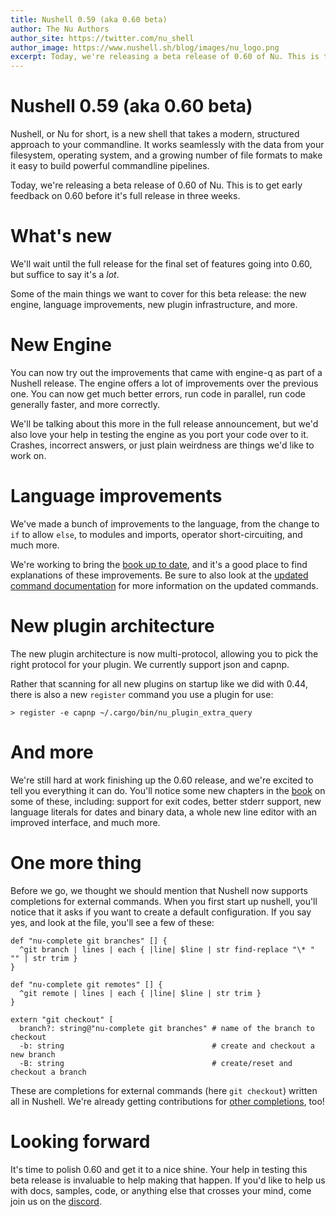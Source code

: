 ```yaml
---
title: Nushell 0.59 (aka 0.60 beta)
author: The Nu Authors
author_site: https://twitter.com/nu_shell
author_image: https://www.nushell.sh/blog/images/nu_logo.png
excerpt: Today, we're releasing a beta release of 0.60 of Nu. This is to get early feedback on 0.60 before it's full release in three weeks.
---
```


# Nushell 0.59 (aka 0.60 beta)

Nushell, or Nu for short, is a new shell that takes a modern, structured approach to your commandline. It works seamlessly with the data from your filesystem, operating system, and a growing number of file formats to make it easy to build powerful commandline pipelines.

Today, we're releasing a beta release of 0.60 of Nu. This is to get early feedback on 0.60 before it's full release in three weeks.

<!-- more -->

# What's new

We'll wait until the full release for the final set of features going into 0.60, but suffice to say it's a _lot_.

Some of the main things we want to cover for this beta release: the new engine, language improvements, new plugin infrastructure, and more.

# New Engine

You can now try out the improvements that came with engine-q as part of a Nushell release. The engine offers a lot of improvements over the previous one. You can now get much better errors, run code in parallel, run code generally faster, and more correctly.

We'll be talking about this more in the full release announcement, but we'd also love your help in testing the engine as you port your code over to it. Crashes, incorrect answers, or just plain weirdness are things we'd like to work on.

# Language improvements

We've made a bunch of improvements to the language, from the change to `if` to allow `else`, to modules and imports, operator short-circuiting, and much more.

We're working to bring the [book up to date](https://www.nushell.sh/book/), and it's a good place to find explanations of these improvements. Be sure to also look at the [updated command documentation](https://www.nushell.sh/book/command_reference) for more information on the updated commands.

# New plugin architecture

The new plugin architecture is now multi-protocol, allowing you to pick the right protocol for your plugin. We currently support json and capnp.

Rather that scanning for all new plugins on startup like we did with 0.44, there is also a new `register` command you use a plugin for use:

```
> register -e capnp ~/.cargo/bin/nu_plugin_extra_query
```

# And more

We're still hard at work finishing up the 0.60 release, and we're excited to tell you everything it can do. You'll notice some new chapters in the [book](https://www.nushell.sh/book/) on some of these, including: support for exit codes, better stderr support, new language literals for dates and binary data, a whole new line editor with an improved interface, and much more.

# One more thing

Before we go, we thought we should mention that Nushell now supports completions for external commands. When you first start up nushell, you'll notice that it asks if you want to create a default configuration. If you say yes, and look at the file, you'll see a few of these:

```
def "nu-complete git branches" [] {
  ^git branch | lines | each { |line| $line | str find-replace "\* " "" | str trim }
}

def "nu-complete git remotes" [] {
  ^git remote | lines | each { |line| $line | str trim }
}

extern "git checkout" [
  branch?: string@"nu-complete git branches" # name of the branch to checkout
  -b: string                                 # create and checkout a new branch
  -B: string                                 # create/reset and checkout a branch
```

These are completions for external commands (here `git checkout`) written all in Nushell. We're already getting contributions for [other completions](https://github.com/nushell/nu_scripts/tree/main/custom-completions), too!

# Looking forward

It's time to polish 0.60 and get it to a nice shine. Your help in testing this beta release is invaluable to help making that happen. If you'd like to help us with docs, samples, code, or anything else that crosses your mind, come join us on the [discord](https://discord.gg/NtAbbGn).
